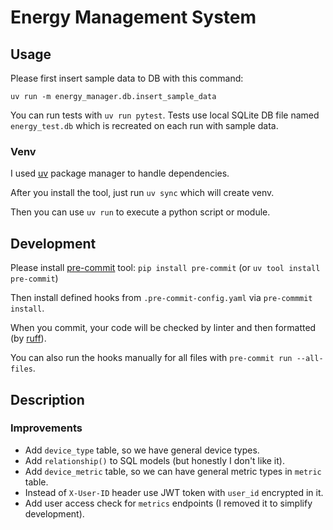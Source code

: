 # Energy Management System

## Usage

Please first insert sample data to DB with this command:

`uv run -m energy_manager.db.insert_sample_data`

You can run tests with `uv run pytest`. Tests use local SQLite DB file named `energy_test.db` which is recreated on each run with sample data.

### Venv

I used [uv](https://docs.astral.sh/uv/) package manager to handle dependencies.

After you install the tool, just run `uv sync` which will create venv.

Then you can use `uv run` to execute a python script or module.

## Development

Please install [pre-commit](https://pre-commit.com/) tool: `pip install pre-commit` (or `uv tool install pre-commit`)

Then install defined hooks from `.pre-commit-config.yaml` via `pre-commmit install`.

When you commit, your code will be checked by linter and then formatted (by [ruff](https://docs.astral.sh/ruff/)).

You can also run the hooks manually for all files with `pre-commit run --all-files`. 

## Description

### Improvements
* Add `device_type` table, so we have general device types.
* Add `relationship()` to SQL models (but honestly I don't like it).
* Add `device_metric` table, so we can have general metric types in `metric` table.
* Instead of `X-User-ID` header use JWT token with `user_id` encrypted in it.
* Add user access check for `metrics` endpoints (I removed it to simplify development).
